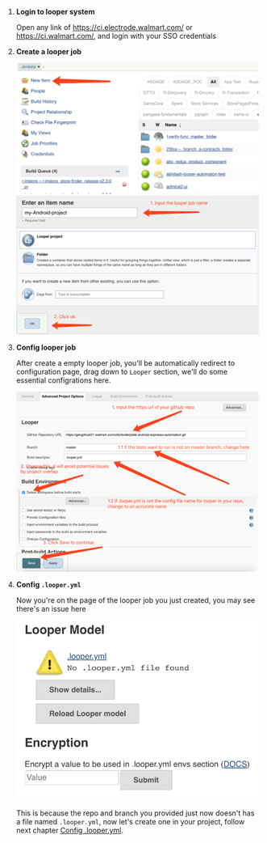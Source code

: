 1. **Login to looper system**

    Open any link of https://ci.electrode.walmart.com/ or https://ci.walmart.com/, and login with your SSO credentials

1. **Create a looper job**

    ![new item on looper](../../img/New%20item%20on%20looper.png)
    ![looper name ok](../../img/looper%20name%20ok.png)

1. **Config looper job**

    After create a empty looper job, you'll be automatically redirect to configuration page, drag down to `Looper` section, we'll do some essential configrations here.

    ![config looper](../../img/config%20looper.png)

1. **Config `.looper.yml`**

    Now you're on the page of the looper job you just created, you may see there's an issue here

    ![no looper file issue](../../img/no%20looper%20file%20issue.png)

    This is because the repo and branch you provided just now doesn't has a file named `.looper.yml`, now let's create one in your project, follow next chapter [Config .looper.yml](./Config%20.looper.yml.md).